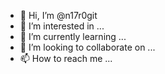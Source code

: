 - 👋 Hi, I’m @n17r0git
- 👀 I’m interested in ...
- 🌱 I’m currently learning ...
- 💞️ I’m looking to collaborate on ...
- 📫 How to reach me ...

<!---
n17r0git/n17r0git is a ✨ special ✨ repository because its `README.md` (this file) appears on your GitHub profile.
You can click the Preview link to take a look at your changes.
--->
